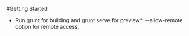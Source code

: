 #Getting Started

- Run grunt for building and grunt serve for preview*. --allow-remote option for remote access.
